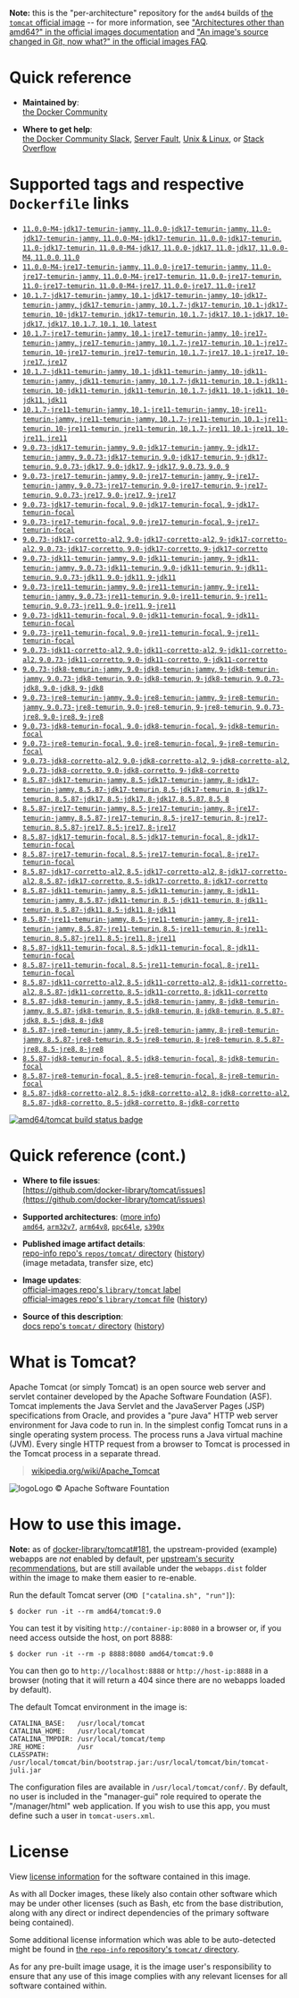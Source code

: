 <!--

********************************************************************************

WARNING:

    DO NOT EDIT "tomcat/README.md"

    IT IS AUTO-GENERATED

    (from the other files in "tomcat/" combined with a set of templates)

********************************************************************************

-->

**Note:** this is the "per-architecture" repository for the `amd64` builds of [the `tomcat` official image](https://hub.docker.com/_/tomcat) -- for more information, see ["Architectures other than amd64?" in the official images documentation](https://github.com/docker-library/official-images#architectures-other-than-amd64) and ["An image's source changed in Git, now what?" in the official images FAQ](https://github.com/docker-library/faq#an-images-source-changed-in-git-now-what).

# Quick reference

-	**Maintained by**:  
	[the Docker Community](https://github.com/docker-library/tomcat)

-	**Where to get help**:  
	[the Docker Community Slack](https://dockr.ly/comm-slack), [Server Fault](https://serverfault.com/help/on-topic), [Unix & Linux](https://unix.stackexchange.com/help/on-topic), or [Stack Overflow](https://stackoverflow.com/help/on-topic)

# Supported tags and respective `Dockerfile` links

-	[`11.0.0-M4-jdk17-temurin-jammy`, `11.0.0-jdk17-temurin-jammy`, `11.0-jdk17-temurin-jammy`, `11.0.0-M4-jdk17-temurin`, `11.0.0-jdk17-temurin`, `11.0-jdk17-temurin`, `11.0.0-M4-jdk17`, `11.0.0-jdk17`, `11.0-jdk17`, `11.0.0-M4`, `11.0.0`, `11.0`](https://github.com/docker-library/tomcat/blob/9fd0c865c16751a144216186720dae7cfc9113bd/11.0/jdk17/temurin-jammy/Dockerfile)
-	[`11.0.0-M4-jre17-temurin-jammy`, `11.0.0-jre17-temurin-jammy`, `11.0-jre17-temurin-jammy`, `11.0.0-M4-jre17-temurin`, `11.0.0-jre17-temurin`, `11.0-jre17-temurin`, `11.0.0-M4-jre17`, `11.0.0-jre17`, `11.0-jre17`](https://github.com/docker-library/tomcat/blob/49294a7594a872e88aac70c0bd448b081de8d565/11.0/jre17/temurin-jammy/Dockerfile)
-	[`10.1.7-jdk17-temurin-jammy`, `10.1-jdk17-temurin-jammy`, `10-jdk17-temurin-jammy`, `jdk17-temurin-jammy`, `10.1.7-jdk17-temurin`, `10.1-jdk17-temurin`, `10-jdk17-temurin`, `jdk17-temurin`, `10.1.7-jdk17`, `10.1-jdk17`, `10-jdk17`, `jdk17`, `10.1.7`, `10.1`, `10`, `latest`](https://github.com/docker-library/tomcat/blob/9fd0c865c16751a144216186720dae7cfc9113bd/10.1/jdk17/temurin-jammy/Dockerfile)
-	[`10.1.7-jre17-temurin-jammy`, `10.1-jre17-temurin-jammy`, `10-jre17-temurin-jammy`, `jre17-temurin-jammy`, `10.1.7-jre17-temurin`, `10.1-jre17-temurin`, `10-jre17-temurin`, `jre17-temurin`, `10.1.7-jre17`, `10.1-jre17`, `10-jre17`, `jre17`](https://github.com/docker-library/tomcat/blob/cb3bc2a79213c790785b9b4f88b449c024628c21/10.1/jre17/temurin-jammy/Dockerfile)
-	[`10.1.7-jdk11-temurin-jammy`, `10.1-jdk11-temurin-jammy`, `10-jdk11-temurin-jammy`, `jdk11-temurin-jammy`, `10.1.7-jdk11-temurin`, `10.1-jdk11-temurin`, `10-jdk11-temurin`, `jdk11-temurin`, `10.1.7-jdk11`, `10.1-jdk11`, `10-jdk11`, `jdk11`](https://github.com/docker-library/tomcat/blob/9fd0c865c16751a144216186720dae7cfc9113bd/10.1/jdk11/temurin-jammy/Dockerfile)
-	[`10.1.7-jre11-temurin-jammy`, `10.1-jre11-temurin-jammy`, `10-jre11-temurin-jammy`, `jre11-temurin-jammy`, `10.1.7-jre11-temurin`, `10.1-jre11-temurin`, `10-jre11-temurin`, `jre11-temurin`, `10.1.7-jre11`, `10.1-jre11`, `10-jre11`, `jre11`](https://github.com/docker-library/tomcat/blob/cb3bc2a79213c790785b9b4f88b449c024628c21/10.1/jre11/temurin-jammy/Dockerfile)
-	[`9.0.73-jdk17-temurin-jammy`, `9.0-jdk17-temurin-jammy`, `9-jdk17-temurin-jammy`, `9.0.73-jdk17-temurin`, `9.0-jdk17-temurin`, `9-jdk17-temurin`, `9.0.73-jdk17`, `9.0-jdk17`, `9-jdk17`, `9.0.73`, `9.0`, `9`](https://github.com/docker-library/tomcat/blob/9fd0c865c16751a144216186720dae7cfc9113bd/9.0/jdk17/temurin-jammy/Dockerfile)
-	[`9.0.73-jre17-temurin-jammy`, `9.0-jre17-temurin-jammy`, `9-jre17-temurin-jammy`, `9.0.73-jre17-temurin`, `9.0-jre17-temurin`, `9-jre17-temurin`, `9.0.73-jre17`, `9.0-jre17`, `9-jre17`](https://github.com/docker-library/tomcat/blob/57c5b98cf41d9a7461f4c1f3ab36e59a5d7d5ff9/9.0/jre17/temurin-jammy/Dockerfile)
-	[`9.0.73-jdk17-temurin-focal`, `9.0-jdk17-temurin-focal`, `9-jdk17-temurin-focal`](https://github.com/docker-library/tomcat/blob/9fd0c865c16751a144216186720dae7cfc9113bd/9.0/jdk17/temurin-focal/Dockerfile)
-	[`9.0.73-jre17-temurin-focal`, `9.0-jre17-temurin-focal`, `9-jre17-temurin-focal`](https://github.com/docker-library/tomcat/blob/57c5b98cf41d9a7461f4c1f3ab36e59a5d7d5ff9/9.0/jre17/temurin-focal/Dockerfile)
-	[`9.0.73-jdk17-corretto-al2`, `9.0-jdk17-corretto-al2`, `9-jdk17-corretto-al2`, `9.0.73-jdk17-corretto`, `9.0-jdk17-corretto`, `9-jdk17-corretto`](https://github.com/docker-library/tomcat/blob/9fd0c865c16751a144216186720dae7cfc9113bd/9.0/jdk17/corretto-al2/Dockerfile)
-	[`9.0.73-jdk11-temurin-jammy`, `9.0-jdk11-temurin-jammy`, `9-jdk11-temurin-jammy`, `9.0.73-jdk11-temurin`, `9.0-jdk11-temurin`, `9-jdk11-temurin`, `9.0.73-jdk11`, `9.0-jdk11`, `9-jdk11`](https://github.com/docker-library/tomcat/blob/9fd0c865c16751a144216186720dae7cfc9113bd/9.0/jdk11/temurin-jammy/Dockerfile)
-	[`9.0.73-jre11-temurin-jammy`, `9.0-jre11-temurin-jammy`, `9-jre11-temurin-jammy`, `9.0.73-jre11-temurin`, `9.0-jre11-temurin`, `9-jre11-temurin`, `9.0.73-jre11`, `9.0-jre11`, `9-jre11`](https://github.com/docker-library/tomcat/blob/57c5b98cf41d9a7461f4c1f3ab36e59a5d7d5ff9/9.0/jre11/temurin-jammy/Dockerfile)
-	[`9.0.73-jdk11-temurin-focal`, `9.0-jdk11-temurin-focal`, `9-jdk11-temurin-focal`](https://github.com/docker-library/tomcat/blob/9fd0c865c16751a144216186720dae7cfc9113bd/9.0/jdk11/temurin-focal/Dockerfile)
-	[`9.0.73-jre11-temurin-focal`, `9.0-jre11-temurin-focal`, `9-jre11-temurin-focal`](https://github.com/docker-library/tomcat/blob/57c5b98cf41d9a7461f4c1f3ab36e59a5d7d5ff9/9.0/jre11/temurin-focal/Dockerfile)
-	[`9.0.73-jdk11-corretto-al2`, `9.0-jdk11-corretto-al2`, `9-jdk11-corretto-al2`, `9.0.73-jdk11-corretto`, `9.0-jdk11-corretto`, `9-jdk11-corretto`](https://github.com/docker-library/tomcat/blob/9fd0c865c16751a144216186720dae7cfc9113bd/9.0/jdk11/corretto-al2/Dockerfile)
-	[`9.0.73-jdk8-temurin-jammy`, `9.0-jdk8-temurin-jammy`, `9-jdk8-temurin-jammy`, `9.0.73-jdk8-temurin`, `9.0-jdk8-temurin`, `9-jdk8-temurin`, `9.0.73-jdk8`, `9.0-jdk8`, `9-jdk8`](https://github.com/docker-library/tomcat/blob/9fd0c865c16751a144216186720dae7cfc9113bd/9.0/jdk8/temurin-jammy/Dockerfile)
-	[`9.0.73-jre8-temurin-jammy`, `9.0-jre8-temurin-jammy`, `9-jre8-temurin-jammy`, `9.0.73-jre8-temurin`, `9.0-jre8-temurin`, `9-jre8-temurin`, `9.0.73-jre8`, `9.0-jre8`, `9-jre8`](https://github.com/docker-library/tomcat/blob/57c5b98cf41d9a7461f4c1f3ab36e59a5d7d5ff9/9.0/jre8/temurin-jammy/Dockerfile)
-	[`9.0.73-jdk8-temurin-focal`, `9.0-jdk8-temurin-focal`, `9-jdk8-temurin-focal`](https://github.com/docker-library/tomcat/blob/9fd0c865c16751a144216186720dae7cfc9113bd/9.0/jdk8/temurin-focal/Dockerfile)
-	[`9.0.73-jre8-temurin-focal`, `9.0-jre8-temurin-focal`, `9-jre8-temurin-focal`](https://github.com/docker-library/tomcat/blob/57c5b98cf41d9a7461f4c1f3ab36e59a5d7d5ff9/9.0/jre8/temurin-focal/Dockerfile)
-	[`9.0.73-jdk8-corretto-al2`, `9.0-jdk8-corretto-al2`, `9-jdk8-corretto-al2`, `9.0.73-jdk8-corretto`, `9.0-jdk8-corretto`, `9-jdk8-corretto`](https://github.com/docker-library/tomcat/blob/9fd0c865c16751a144216186720dae7cfc9113bd/9.0/jdk8/corretto-al2/Dockerfile)
-	[`8.5.87-jdk17-temurin-jammy`, `8.5-jdk17-temurin-jammy`, `8-jdk17-temurin-jammy`, `8.5.87-jdk17-temurin`, `8.5-jdk17-temurin`, `8-jdk17-temurin`, `8.5.87-jdk17`, `8.5-jdk17`, `8-jdk17`, `8.5.87`, `8.5`, `8`](https://github.com/docker-library/tomcat/blob/9fd0c865c16751a144216186720dae7cfc9113bd/8.5/jdk17/temurin-jammy/Dockerfile)
-	[`8.5.87-jre17-temurin-jammy`, `8.5-jre17-temurin-jammy`, `8-jre17-temurin-jammy`, `8.5.87-jre17-temurin`, `8.5-jre17-temurin`, `8-jre17-temurin`, `8.5.87-jre17`, `8.5-jre17`, `8-jre17`](https://github.com/docker-library/tomcat/blob/0c740db7fd9be7f4cb3a188a3c591123525da15c/8.5/jre17/temurin-jammy/Dockerfile)
-	[`8.5.87-jdk17-temurin-focal`, `8.5-jdk17-temurin-focal`, `8-jdk17-temurin-focal`](https://github.com/docker-library/tomcat/blob/9fd0c865c16751a144216186720dae7cfc9113bd/8.5/jdk17/temurin-focal/Dockerfile)
-	[`8.5.87-jre17-temurin-focal`, `8.5-jre17-temurin-focal`, `8-jre17-temurin-focal`](https://github.com/docker-library/tomcat/blob/0c740db7fd9be7f4cb3a188a3c591123525da15c/8.5/jre17/temurin-focal/Dockerfile)
-	[`8.5.87-jdk17-corretto-al2`, `8.5-jdk17-corretto-al2`, `8-jdk17-corretto-al2`, `8.5.87-jdk17-corretto`, `8.5-jdk17-corretto`, `8-jdk17-corretto`](https://github.com/docker-library/tomcat/blob/9fd0c865c16751a144216186720dae7cfc9113bd/8.5/jdk17/corretto-al2/Dockerfile)
-	[`8.5.87-jdk11-temurin-jammy`, `8.5-jdk11-temurin-jammy`, `8-jdk11-temurin-jammy`, `8.5.87-jdk11-temurin`, `8.5-jdk11-temurin`, `8-jdk11-temurin`, `8.5.87-jdk11`, `8.5-jdk11`, `8-jdk11`](https://github.com/docker-library/tomcat/blob/9fd0c865c16751a144216186720dae7cfc9113bd/8.5/jdk11/temurin-jammy/Dockerfile)
-	[`8.5.87-jre11-temurin-jammy`, `8.5-jre11-temurin-jammy`, `8-jre11-temurin-jammy`, `8.5.87-jre11-temurin`, `8.5-jre11-temurin`, `8-jre11-temurin`, `8.5.87-jre11`, `8.5-jre11`, `8-jre11`](https://github.com/docker-library/tomcat/blob/0c740db7fd9be7f4cb3a188a3c591123525da15c/8.5/jre11/temurin-jammy/Dockerfile)
-	[`8.5.87-jdk11-temurin-focal`, `8.5-jdk11-temurin-focal`, `8-jdk11-temurin-focal`](https://github.com/docker-library/tomcat/blob/9fd0c865c16751a144216186720dae7cfc9113bd/8.5/jdk11/temurin-focal/Dockerfile)
-	[`8.5.87-jre11-temurin-focal`, `8.5-jre11-temurin-focal`, `8-jre11-temurin-focal`](https://github.com/docker-library/tomcat/blob/0c740db7fd9be7f4cb3a188a3c591123525da15c/8.5/jre11/temurin-focal/Dockerfile)
-	[`8.5.87-jdk11-corretto-al2`, `8.5-jdk11-corretto-al2`, `8-jdk11-corretto-al2`, `8.5.87-jdk11-corretto`, `8.5-jdk11-corretto`, `8-jdk11-corretto`](https://github.com/docker-library/tomcat/blob/9fd0c865c16751a144216186720dae7cfc9113bd/8.5/jdk11/corretto-al2/Dockerfile)
-	[`8.5.87-jdk8-temurin-jammy`, `8.5-jdk8-temurin-jammy`, `8-jdk8-temurin-jammy`, `8.5.87-jdk8-temurin`, `8.5-jdk8-temurin`, `8-jdk8-temurin`, `8.5.87-jdk8`, `8.5-jdk8`, `8-jdk8`](https://github.com/docker-library/tomcat/blob/9fd0c865c16751a144216186720dae7cfc9113bd/8.5/jdk8/temurin-jammy/Dockerfile)
-	[`8.5.87-jre8-temurin-jammy`, `8.5-jre8-temurin-jammy`, `8-jre8-temurin-jammy`, `8.5.87-jre8-temurin`, `8.5-jre8-temurin`, `8-jre8-temurin`, `8.5.87-jre8`, `8.5-jre8`, `8-jre8`](https://github.com/docker-library/tomcat/blob/0c740db7fd9be7f4cb3a188a3c591123525da15c/8.5/jre8/temurin-jammy/Dockerfile)
-	[`8.5.87-jdk8-temurin-focal`, `8.5-jdk8-temurin-focal`, `8-jdk8-temurin-focal`](https://github.com/docker-library/tomcat/blob/9fd0c865c16751a144216186720dae7cfc9113bd/8.5/jdk8/temurin-focal/Dockerfile)
-	[`8.5.87-jre8-temurin-focal`, `8.5-jre8-temurin-focal`, `8-jre8-temurin-focal`](https://github.com/docker-library/tomcat/blob/0c740db7fd9be7f4cb3a188a3c591123525da15c/8.5/jre8/temurin-focal/Dockerfile)
-	[`8.5.87-jdk8-corretto-al2`, `8.5-jdk8-corretto-al2`, `8-jdk8-corretto-al2`, `8.5.87-jdk8-corretto`, `8.5-jdk8-corretto`, `8-jdk8-corretto`](https://github.com/docker-library/tomcat/blob/9fd0c865c16751a144216186720dae7cfc9113bd/8.5/jdk8/corretto-al2/Dockerfile)

[![amd64/tomcat build status badge](https://img.shields.io/jenkins/s/https/doi-janky.infosiftr.net/job/multiarch/job/amd64/job/tomcat.svg?label=amd64/tomcat%20%20build%20job)](https://doi-janky.infosiftr.net/job/multiarch/job/amd64/job/tomcat/)

# Quick reference (cont.)

-	**Where to file issues**:  
	[https://github.com/docker-library/tomcat/issues](https://github.com/docker-library/tomcat/issues)

-	**Supported architectures**: ([more info](https://github.com/docker-library/official-images#architectures-other-than-amd64))  
	[`amd64`](https://hub.docker.com/r/amd64/tomcat/), [`arm32v7`](https://hub.docker.com/r/arm32v7/tomcat/), [`arm64v8`](https://hub.docker.com/r/arm64v8/tomcat/), [`ppc64le`](https://hub.docker.com/r/ppc64le/tomcat/), [`s390x`](https://hub.docker.com/r/s390x/tomcat/)

-	**Published image artifact details**:  
	[repo-info repo's `repos/tomcat/` directory](https://github.com/docker-library/repo-info/blob/master/repos/tomcat) ([history](https://github.com/docker-library/repo-info/commits/master/repos/tomcat))  
	(image metadata, transfer size, etc)

-	**Image updates**:  
	[official-images repo's `library/tomcat` label](https://github.com/docker-library/official-images/issues?q=label%3Alibrary%2Ftomcat)  
	[official-images repo's `library/tomcat` file](https://github.com/docker-library/official-images/blob/master/library/tomcat) ([history](https://github.com/docker-library/official-images/commits/master/library/tomcat))

-	**Source of this description**:  
	[docs repo's `tomcat/` directory](https://github.com/docker-library/docs/tree/master/tomcat) ([history](https://github.com/docker-library/docs/commits/master/tomcat))

# What is Tomcat?

Apache Tomcat (or simply Tomcat) is an open source web server and servlet container developed by the Apache Software Foundation (ASF). Tomcat implements the Java Servlet and the JavaServer Pages (JSP) specifications from Oracle, and provides a "pure Java" HTTP web server environment for Java code to run in. In the simplest config Tomcat runs in a single operating system process. The process runs a Java virtual machine (JVM). Every single HTTP request from a browser to Tomcat is processed in the Tomcat process in a separate thread.

> [wikipedia.org/wiki/Apache_Tomcat](https://en.wikipedia.org/wiki/Apache_Tomcat)

![logo](https://raw.githubusercontent.com/docker-library/docs/8e31eb93a02d504d0cfe1da435aa31b377fc627d/tomcat/logo.png)Logo &copy; Apache Software Fountation

# How to use this image.

**Note:** as of [docker-library/tomcat#181](https://github.com/docker-library/tomcat/pull/181), the upstream-provided (example) webapps are *not* enabled by default, per [upstream's security recommendations](https://tomcat.apache.org/tomcat-9.0-doc/security-howto.html#Default_web_applications), but are still available under the `webapps.dist` folder within the image to make them easier to re-enable.

Run the default Tomcat server (`CMD ["catalina.sh", "run"]`):

```console
$ docker run -it --rm amd64/tomcat:9.0
```

You can test it by visiting `http://container-ip:8080` in a browser or, if you need access outside the host, on port 8888:

```console
$ docker run -it --rm -p 8888:8080 amd64/tomcat:9.0
```

You can then go to `http://localhost:8888` or `http://host-ip:8888` in a browser (noting that it will return a 404 since there are no webapps loaded by default).

The default Tomcat environment in the image is:

	CATALINA_BASE:   /usr/local/tomcat
	CATALINA_HOME:   /usr/local/tomcat
	CATALINA_TMPDIR: /usr/local/tomcat/temp
	JRE_HOME:        /usr
	CLASSPATH:       /usr/local/tomcat/bin/bootstrap.jar:/usr/local/tomcat/bin/tomcat-juli.jar

The configuration files are available in `/usr/local/tomcat/conf/`. By default, no user is included in the "manager-gui" role required to operate the "/manager/html" web application. If you wish to use this app, you must define such a user in `tomcat-users.xml`.

# License

View [license information](https://www.apache.org/licenses/LICENSE-2.0) for the software contained in this image.

As with all Docker images, these likely also contain other software which may be under other licenses (such as Bash, etc from the base distribution, along with any direct or indirect dependencies of the primary software being contained).

Some additional license information which was able to be auto-detected might be found in [the `repo-info` repository's `tomcat/` directory](https://github.com/docker-library/repo-info/tree/master/repos/tomcat).

As for any pre-built image usage, it is the image user's responsibility to ensure that any use of this image complies with any relevant licenses for all software contained within.

